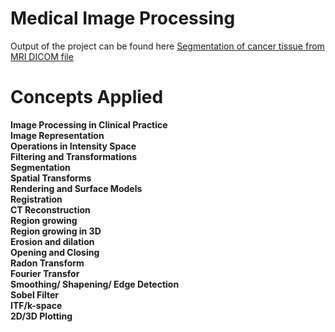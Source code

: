 # Medical Image Processing

Output of the project can be found here <a href="https://cdn.rawgit.com/dhinkris/medical-imaging/eee339aa/Segmentation%20of%20cancer%20tissue%20from%20MRI%20DICOM%20file/Source/mri_index.html">Segmentation of cancer tissue from MRI DICOM file</a>

# Concepts Applied
 <b>Image Processing in Clinical Practice</b><br/>
 <b>Image Representation</b><br/>
 <b>Operations in Intensity Space</b><br/>
 <b>Filtering and Transformations</b><br/>
 <b>Segmentation</b><br/>
 <b>Spatial Transforms</b><br/>
 <b>Rendering and Surface Models</b><br/>
 <b>Registration</b><br/>
 <b>CT Reconstruction</b><br/>
 <b>Region growing </b><br/>
 <b>Region growing in 3D </b><br/>
 <b>Erosion and dilation </b><br/>
 <b>Opening and Closing  </b><br/>
 <b>Radon Transform </b><br/>
 <b>Fourier Transfor </b><br/>
 <b>Smoothing/ Shapening/ Edge Detection </b><br/>
 <b>Sobel Filter </b><br/>
 <b>ITF/k-space </b><br/>
 <b>2D/3D Plotting </b><br/>
